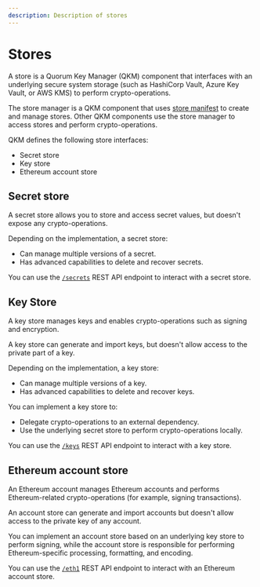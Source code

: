 ```yaml
---
description: Description of stores
---
```


# Stores

A store is a Quorum Key Manager (QKM) component that interfaces with an underlying secure system storage (such as HashiCorp
Vault, Azure Key Vault, or AWS KMS) to perform crypto-operations.

The store manager is a QKM component that uses [store manifest](../HowTo/Use-Manifest-File.md#store-manifest) to create and manage stores.
Other QKM components use the store manager to access stores and perform crypto-operations.

QKM defines the following store interfaces:

- Secret store
- Key store
- Ethereum account store

## Secret store

A secret store allows you to store and access secret values, but doesn't expose any crypto-operations.

Depending on the implementation, a secret store:

- Can manage multiple versions of a secret.
- Has advanced capabilities to delete and recover secrets.

You can use the [`/secrets`](https://consensys.github.io/quorum-key-manager/#tag/Secrets) REST API endpoint to interact with a secret store.

## Key Store

A key store manages keys and enables crypto-operations such as signing and encryption.

A key store can generate and import keys, but doesn't allow access to the private part of a key.

Depending on the implementation, a key store:

- Can manage multiple versions of a key.
- Has advanced capabilities to delete and recover keys.

You can implement a key store to:

- Delegate crypto-operations to an external dependency.
- Use the underlying secret store to perform crypto-operations locally.

You can use the [`/keys`](https://consensys.github.io/quorum-key-manager/#tag/Keys) REST API endpoint to interact with a key store.

## Ethereum account store

An Ethereum account manages Ethereum accounts and performs Ethereum-related crypto-operations (for example, signing transactions).

An account store can generate and import accounts but doesn't allow access to the private key of any account.

You can implement an account store based on an underlying key store to perform signing, while the account store is
responsible for performing Ethereum-specific processing, formatting, and encoding.

You can use the [`/eth1`](https://consensys.github.io/quorum-key-manager/#tag/Ethereum-Account) REST API endpoint to
interact with an Ethereum account store.
